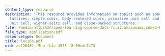 ```yaml
---
content_type: resource
description: 'This resource provides information on topics such as space groups, bravais
  lattices: simple cubic, body-centered cubic, primitive unit cell and conventional
  unit cell, wigner-seitz cell, and close-packed structures.'
file: /media/https%3A/open-learning-course-data-rc.s3.amazonaws.com/3-012-fundamentals-of-materials-science-fall-2005/ac126462f5bbfb4e4556f8d06ede2473_lec16b.pdf
file_type: application/pdf
resourcetype: Document
title: lec16b.pdf
uid: ac126462-f5bb-fb4e-4556-f8d06ede2473
---
```

